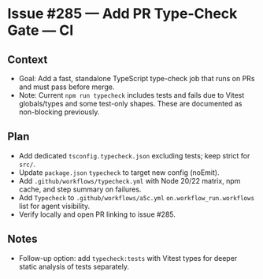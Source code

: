 # Issue #285 — Add PR Type-Check Gate — CI

## Context

- Goal: Add a fast, standalone TypeScript type-check job that runs on PRs and must pass before merge.
- Note: Current `npm run typecheck` includes tests and fails due to Vitest globals/types and some test-only shapes. These are documented as non-blocking previously.

## Plan

- Add dedicated `tsconfig.typecheck.json` excluding tests; keep strict for `src/`.
- Update `package.json` `typecheck` to target new config (noEmit).
- Add `.github/workflows/typecheck.yml` with Node 20/22 matrix, npm cache, and step summary on failures.
- Add `Typecheck` to `.github/workflows/a5c.yml` `on.workflow_run.workflows` list for agent visibility.
- Verify locally and open PR linking to issue #285.

## Notes

- Follow-up option: add `typecheck:tests` with Vitest types for deeper static analysis of tests separately.
